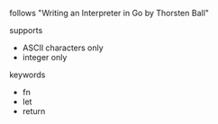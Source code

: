 follows "Writing an Interpreter in Go by Thorsten Ball"

supports
- ASCII characters only
- integer only

keywords
- fn
- let
- return
